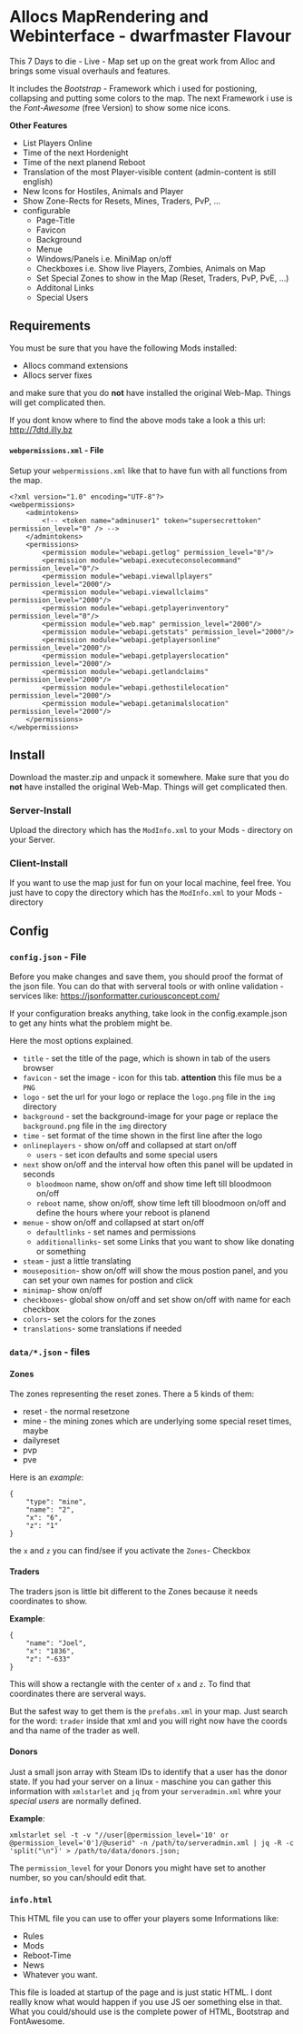 # Allocs MapRendering and Webinterface - dwarfmaster Flavour
This 7 Days to die - Live - Map set up on the great work from Alloc and brings some visual overhauls and features.

It includes the *Bootstrap* - Framework which i used for postioning, collapsing and putting some colors to the map.
The next Framework i use is the _Font-Awesome_ (free Version) to show some nice icons.

**Other Features**

* List Players Online
* Time of the next Hordenight
* Time of the next planend Reboot
* Translation of the most Player-visible content (admin-content is still english)
* New Icons for Hostiles, Animals and Player
* Show Zone-Rects for Resets, Mines, Traders, PvP, ...
* configurable
	- Page-Title
	- Favicon
	- Background
	- Menue
	- Windows/Panels i.e. MiniMap on/off
	- Checkboxes i.e. Show live Players, Zombies, Animals on Map
	- Set Special Zones to show in the Map (Reset, Traders, PvP, PvE, ...)
	- Additonal Links
	- Special Users


## Requirements
You must be sure that you have the following Mods installed:

* Allocs command extensions
* Allocs server fixes

and make sure that you do **not** have installed the original Web-Map.
Things will get complicated then.

If you dont know where to find the above mods take a look a this url: http://7dtd.illy.bz 

#### `webpermissions.xml` - File 
Setup your `webpermissions.xml` like that to have fun with all functions from the map.
```
<?xml version="1.0" encoding="UTF-8"?>
<webpermissions>
	<admintokens>
		<!-- <token name="adminuser1" token="supersecrettoken" permission_level="0" /> -->
	</admintokens>
	<permissions>
		<permission module="webapi.getlog" permission_level="0"/>
		<permission module="webapi.executeconsolecommand" permission_level="0"/>
		<permission module="webapi.viewallplayers" permission_level="2000"/>
		<permission module="webapi.viewallclaims" permission_level="2000"/>
		<permission module="webapi.getplayerinventory" permission_level="0"/>
		<permission module="web.map" permission_level="2000"/>
		<permission module="webapi.getstats" permission_level="2000"/>
		<permission module="webapi.getplayersonline" permission_level="2000"/>
		<permission module="webapi.getplayerslocation" permission_level="2000"/>
		<permission module="webapi.getlandclaims" permission_level="2000"/>
		<permission module="webapi.gethostilelocation" permission_level="2000"/>
		<permission module="webapi.getanimalslocation" permission_level="2000"/>
	</permissions>
</webpermissions>
```

## Install

Download the master.zip and unpack it somewhere.
Make sure that you do **not** have installed the original Web-Map.
Things will get complicated then.

### Server-Install

Upload the directory which has the `ModInfo.xml` to your Mods - directory on your Server.

### Client-Install
If you want to use the map just for fun on your local machine, feel free.
You just have to copy the directory which has the `ModInfo.xml` to your Mods - directory

## Config

### `config.json` - File
Before you make changes and save them, you should proof the format of the json file.
You can do that with serveral tools or with online validation - services like: https://jsonformatter.curiousconcept.com/ 

If your configuration breaks anything, take look in the config.example.json to get any hints what the problem might be.

Here the most options explained.

* `title` - set the title of the page, which is shown in tab of the users browser
* `favicon` - set the image - icon for this tab. **attention** this file mus be a `PNG`
* `logo` - set the url for your logo or replace the `logo.png` file in the `img` directory
* `background` - set the background-image for your page or replace the `background.png` file in the `img` directory
* `time` - set format of the time shown in the first line after the logo
* `onlineplayers` - show on/off and collapsed at start on/off
  - `users` - set icon defaults and some special users
* `next` show on/off and the interval how often this panel will be updated in seconds
	- `bloodmoon` name, show on/off and show time left till bloodmoon on/off
	- `reboot` name, show on/off, show time left till bloodmoon on/off and define the hours where your reboot is planend
* `menue` - show on/off and collapsed at start on/off
	- `defaultlinks` - set names and permissions
	- `additionallinks`- set some Links that you want to show like donating or something
* `steam` - just a little translating
* `mouseposition`- show on/off will show the mous postion panel, and you can set your own names for postion and click
* `minimap`- show on/off
* `checkboxes`- global show on/off and set show on/off with name for each checkbox
* `colors`- set the colors for the zones
* `translations`- some translations if needed

### `data/*.json` - files

#### Zones
The zones representing the reset zones. There a 5 kinds of them:

* reset - the normal resetzone
* mine - the mining zones which are underlying some special reset times, maybe
* dailyreset
* pvp
* pve

Here is an *example*:
```
{
	"type": "mine",
	"name": "2",
	"x": "6",
	"z": "1"
}
```
the `x` and `z` you can find/see if you activate the `Zones`- Checkbox


#### Traders
The traders json is little bit different to the Zones because it needs coordinates to show.

**Example**:
```
{
	"name": "Joel",
	"x": "1836",
	"z": "-633"
}
```
This will show a rectangle with the center of `x` and `z`.
To find that coordinates there are serveral ways.

But the safest way to get them is the `prefabs.xml` in your map.
Just search for the word: `trader` inside that xml and you will right now have the coords and tha name of the trader as well.  

#### Donors
Just a small json array with Steam IDs to identify that a user has the donor state.
If you had your server on a linux - maschine you can gather this information with `xmlstarlet` and `jq` from your `serveradmin.xml` whre your _special users_ are normally defined.

**Example**:
```
xmlstarlet sel -t -v "//user[@permission_level='10' or @permission_level='0']/@userid" -n /path/to/serveradmin.xml | jq -R -c 'split("\n")' > /path/to/data/donors.json;
```
The `permission_level` for your Donors you might have set to another number, so you can/should edit that.

### `info.html`
This HTML file you can use to offer your players some Informations like:
* Rules
* Mods
* Reboot-Time
* News
* Whatever you want.

This file is loaded at startup of the page and is just static HTML.
I dont reallly know what would happen if you use JS oer something else in that.
What you could/should use is the complete power of HTML, Bootstrap and FontAwesome.
